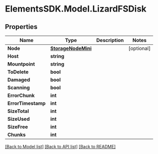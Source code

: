 # ElementsSDK.Model.LizardFSDisk

## Properties

Name | Type | Description | Notes
------------ | ------------- | ------------- | -------------
**Node** | [**StorageNodeMini**](StorageNodeMini.md) |  | [optional] 
**Host** | **string** |  | 
**Mountpoint** | **string** |  | 
**ToDelete** | **bool** |  | 
**Damaged** | **bool** |  | 
**Scanning** | **bool** |  | 
**ErrorChunk** | **int** |  | 
**ErrorTimestamp** | **int** |  | 
**SizeTotal** | **int** |  | 
**SizeUsed** | **int** |  | 
**SizeFree** | **int** |  | 
**Chunks** | **int** |  | 

[[Back to Model list]](../README.md#documentation-for-models) [[Back to API list]](../README.md#documentation-for-api-endpoints) [[Back to README]](../README.md)

